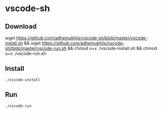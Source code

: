 # vscode-sh

## Download
wget https://github.com/adhemukhlis/vscode-sh/blob/master/vscode-install.sh && wget https://github.com/adhemukhlis/vscode-sh/blob/master/vscode-run.sh && chmod u+x ./vscode-install.sh && chmod u+x ./vscode-run.sh

## Install
```
./vscode-install
```

## Run
```
./vscode-run
```

